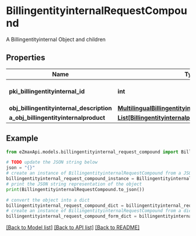 # BillingentityinternalRequestCompound

A Billingentityinternal Object and children

## Properties

Name | Type | Description | Notes
------------ | ------------- | ------------- | -------------
**pki_billingentityinternal_id** | **int** | The unique ID of the Billingentityinternal. | [optional] 
**obj_billingentityinternal_description** | [**MultilingualBillingentityinternalDescription**](MultilingualBillingentityinternalDescription.md) |  | 
**a_obj_billingentityinternalproduct** | [**List[BillingentityinternalproductRequestCompound]**](BillingentityinternalproductRequestCompound.md) |  | 

## Example

```python
from eZmaxApi.models.billingentityinternal_request_compound import BillingentityinternalRequestCompound

# TODO update the JSON string below
json = "{}"
# create an instance of BillingentityinternalRequestCompound from a JSON string
billingentityinternal_request_compound_instance = BillingentityinternalRequestCompound.from_json(json)
# print the JSON string representation of the object
print(BillingentityinternalRequestCompound.to_json())

# convert the object into a dict
billingentityinternal_request_compound_dict = billingentityinternal_request_compound_instance.to_dict()
# create an instance of BillingentityinternalRequestCompound from a dict
billingentityinternal_request_compound_form_dict = billingentityinternal_request_compound.from_dict(billingentityinternal_request_compound_dict)
```
[[Back to Model list]](../README.md#documentation-for-models) [[Back to API list]](../README.md#documentation-for-api-endpoints) [[Back to README]](../README.md)


